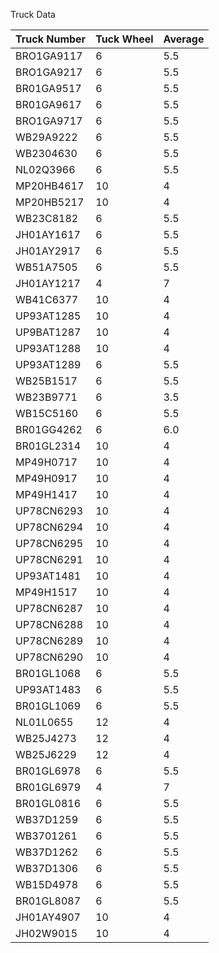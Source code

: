Truck Data


| Truck Number | Tuck Wheel | Average|
|--------------|---------|----|
| BRO1GA9117   | 6     | 5.5     |
| BRO1GA9217   | 6     | 5.5     |
| BR01GA9517   | 6     | 5.5     |
| BR01GA9617   | 6     | 5.5     |
| BRO1GA9717   | 6     | 5.5     |
| WB29A9222    | 6     | 5.5     |
| WB2304630    | 6     | 5.5     |
| NL02Q3966    | 6     | 5.5     |
| MP20HB4617   | 10    | 4       |
| MP20HB5217   | 10    | 4       |
| WB23C8182    | 6     | 5.5     |
| JH01AY1617   | 6     | 5.5     |
| JH01AY2917   | 6     | 5.5     |
| WB51A7505    | 6     | 5.5     |
| JH01AY1217   | 4     | 7       |
| WB41C6377    | 10    | 4       |
| UP93AT1285   | 10    | 4       |
| UP9BAT1287   | 10    | 4       |
| UP93AT1288   | 10    | 4       |
| UP93AT1289   | 6     | 5.5     |
| WB25B1517    | 6     | 5.5     |
| WB23B9771    | 6     | 3.5     |
| WB15C5160    | 6     | 5.5     |
| BR01GG4262   | 6     | 6.0     |
| BR01GL2314   | 10    | 4       |
| MP49H0717    | 10    | 4       |
| MP49H0917    | 10    | 4       |
| MP49H1417    | 10    | 4       |
| UP78CN6293   | 10    | 4       |
| UP78CN6294   | 10    | 4       |
| UP78CN6295   | 10    | 4       |
| UP78CN6291   | 10    | 4       |
| UP93AT1481   | 10    | 4       |
| MP49H1517    | 10    | 4       |
| UP78CN6287   | 10    | 4       |
| UP78CN6288   | 10    | 4       |
| UP78CN6289   | 10    | 4       |
| UP78CN6290   | 10    | 4       |
| BR01GL1068   | 6     | 5.5     |
| UP93AT1483   | 6     | 5.5     |
| BR01GL1069   | 6     | 5.5     |
| NL01L0655    | 12    | 4       |
| WB25J4273    | 12    | 4       |
| WB25J6229    | 12    | 4       |
| BR01GL6978   | 6     | 5.5     |
| BR01GL6979   | 4     | 7       |
| BR01GL0816   | 6     | 5.5     |
| WB37D1259    | 6     | 5.5     |
| WB3701261    | 6     | 5.5     |
| WB37D1262    | 6     | 5.5     |
| WB37D1306    | 6     | 5.5     |
| WB15D4978    | 6     | 5.5     |
| BR01GL8087   | 6     | 5.5     |
| JH01AY4907   | 10    | 4       |
| JH02W9015    | 10    | 4       |
